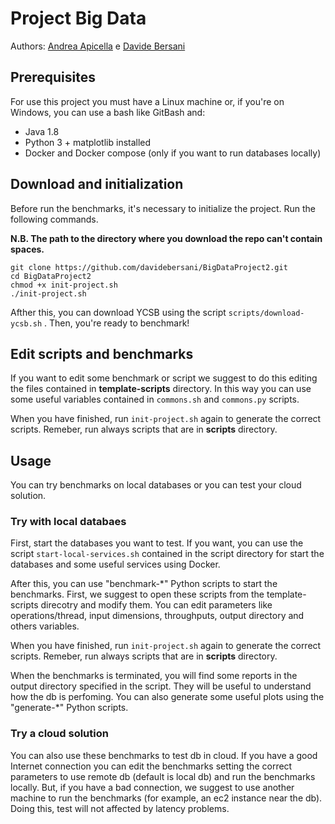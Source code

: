 # Project Big Data 
 Authors: [Andrea Apicella](https://github.com/andrea19081996) e [Davide Bersani](https://github.com/davidebersani)

## Prerequisites
For use this project you must have a Linux machine or, if you're on Windows, you can use a bash like GitBash and:
* Java 1.8
* Python 3 + matplotlib installed
* Docker and Docker compose (only if you want to run databases locally)


## Download and initialization
Before run the benchmarks, it's necessary to initialize the project.
Run the following commands.

**N.B. The path to the directory where you download the repo can't contain spaces.**
```
git clone https://github.com/davidebersani/BigDataProject2.git
cd BigDataProject2
chmod +x init-project.sh
./init-project.sh
```
Afther this, you can download YCSB using the script ```scripts/download-ycsb.sh``` . Then, you're ready to benchmark!

## Edit scripts and benchmarks
If you want to edit some benchmark or script we suggest to do this editing the files contained in **template-scripts** directory. In this way you can use some useful variables contained in ```commons.sh``` and ```commons.py``` scripts.

When you have finished, run ```init-project.sh``` again to generate the correct scripts. Remeber, run always scripts that are in **scripts** directory.

## Usage
You can try benchmarks on local databases or you can test your cloud solution.
### Try with local databaes
First, start the databases you want to test. If you want, you can use the script ```start-local-services.sh``` contained in the script directory for start the databases and some useful services using Docker. 

After this, you can use "benchmark-*" Python scripts to start the benchmarks. First, we suggest to open these scripts from the template-scripts direcotry and modify them. You can edit parameters like operations/thread, input dimensions, throughputs, output directory and others variables. 

When you have finished, run ```init-project.sh``` again to generate the correct scripts. Remeber, run always scripts that are in **scripts** directory.

When the benchmarks is terminated, you will find some reports in the output directory specified in the script. They will be useful to understand how the db is perfoming. You can also generate some useful plots using the "generate-*" Python scripts.

### Try a cloud solution
You can also use these benchmarks to test db in cloud. If you have a good Internet connection you can edit the benchmarks setting the correct parameters to use remote db (default is local db) and run the benchmarks locally. But, if you have a bad connection, we suggest to use another machine to run the benchmarks (for example, an ec2 instance near the db). Doing this, test will not affected by latency problems.
